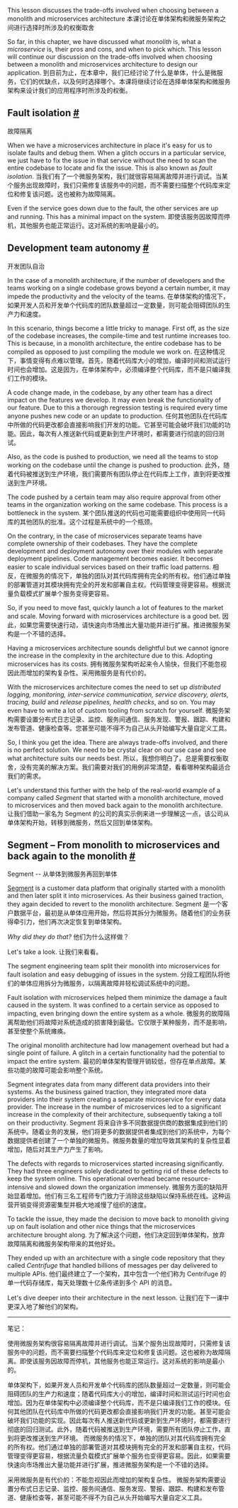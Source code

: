 This lesson discusses the trade-offs involved when choosing between a monolith and microservices architecture
本课讨论在单体架构和微服务架构之间进行选择时所涉及的权衡取舍

So far, in this chapter, we have discussed what _monolith_ is, what a _microservice_ is, their pros and cons, and when to pick which. This lesson will continue our discussion on the trade-offs involved when choosing between a monolith and microservices architecture to design our application.
到目前为止，在本章中，我们已经讨论了什么是单体，什么是微服务，它们的优缺点，以及何时选择哪个。本课将继续讨论在选择单体架构和微服务架构来设计我们的应用程序时所涉及的权衡。

## Fault isolation [#](https://www.educative.io/courses/web-application-software-architecture-101/YQW2ZrPzgMp#Fault-isolation)
故障隔离

When we have a microservices architecture in place it's easy for us to isolate faults and debug them. When a glitch occurs in a particular service, we just have to fix the issue in that service without the need to scan the entire codebase to locate and fix the issue. This is also known as _fault isolation_.
当我们有了一个微服务架构，我们就很容易隔离故障并进行调试。当某个服务出现故障时，我们只需修复该服务中的问题，而不需要扫描整个代码库来定位和修复该问题。这也被称为故障隔离。

Even if the service goes down due to the fault, the other services are up and running. This has a minimal impact on the system.
即使该服务因故障而停机，其他服务也能正常运行。这对系统的影响是最小的。

## Development team autonomy [#](https://www.educative.io/courses/web-application-software-architecture-101/YQW2ZrPzgMp#Development-team-autonomy)
开发团队自治

In the case of a monolith architecture, if the number of developers and the teams working on a single codebase grows beyond a certain number, it may impede the productivity and the velocity of the teams.
在单体架构的情况下，如果开发人员和开发单个代码库的团队数量超过一定数量，则可能会阻碍团队的生产力和速度。

In this scenario, things become a little tricky to manage. First off, as the size of the codebase increases, the compile-time and test runtime increases too. This is because, in a monolith architecture, the entire codebase has to be compiled as opposed to just compiling the module we work on.
在这种情况下，事情变得有点难以管理。首先，随着代码库大小的增加，编译时间和测试运行时间也会增加。这是因为，在单体架构中，必须编译整个代码库，而不是只编译我们工作的模块。

A code change made, in the codebase, by any other team has a direct impact on the features we develop. It may even break the functionality of our feature. Due to this a thorough regression testing is required every time anyone pushes new code or an update to production.
任何其他团队在代码库中所做的代码更改都会直接影响我们开发的功能。它甚至可能会破坏我们功能的功能。因此，每次有人推送新代码或更新到生产环境时，都需要进行彻底的回归测试。

Also, as the code is pushed to production, we need all the teams to stop working on the codebase until the change is pushed to production.
此外，随着代码被推送到生产环境，我们需要所有团队停止在代码库上工作，直到将更改推送到生产环境。

The code pushed by a certain team may also require approval from other teams in the organization working on the same codebase. This process is a bottleneck in the system.
某个团队推送的代码也可能需要组织中使用同一代码库的其他团队的批准。这个过程是系统中的一个瓶颈。

On the contrary, in the case of microservices separate teams have complete ownership of their codebases. They have the complete development and deployment autonomy over their modules with separate deployment pipelines. Code management becomes easier. It becomes easier to scale individual services based on their traffic load patterns.
相反，在微服务的情况下，单独的团队对其代码库拥有完全的所有权。他们通过单独的部署管道对其模块拥有完全的开发和部署自主权。代码管理变得更容易。根据流量负载模式扩展单个服务变得更容易。

So, if you need to move fast, quickly launch a lot of features to the market and scale. Moving forward with microservices architecture is a good bet.
因此，如果您需要快速行动，请快速向市场推出大量功能并进行扩展。推进微服务架构是一个不错的选择。

Having a microservices architecture sounds delightful but we cannot ignore the increase in the complexity in the architecture due to this. Adopting microservices has its costs.
拥有微服务架构听起来令人愉快，但我们不能忽视因此而增加的架构复杂性。采用微服务是有代价的。

With the microservices architecture comes the need to set up _distributed logging, monitoring, inter-service communication, service discovery, alerts, tracing, build_ and _release pipelines, health checks_, and so on. You may even have to write a lot of custom tooling from scratch for yourself.
微服务架构需要设置分布式日志记录、监控、服务间通信、服务发现、警报、跟踪、构建和发布管道、健康检查等。您甚至可能不得不为自己从头开始编写大量自定义工具。

So, I think you get the idea. There are always trade-offs involved, and there is no perfect solution. We need to be crystal clear on our use case and see what architecture suits our needs best.
所以，我想你明白了。总是需要权衡取舍，没有完美的解决方案。我们需要对我们的用例非常清楚，看看哪种架构最适合我们的需求。

Let's understand this further with the help of the real-world example of a company called _Segment_ that started with a monolith architecture, moved to microservices and then moved back again to the monolith architecture.
让我们借助一家名为 Segment 的公司的真实示例来进一步理解这一点，该公司从单体架构开始，转移到微服务，然后又回到单体架构。

## Segment – From monolith to microservices and back again to the monolith [#](https://www.educative.io/courses/web-application-software-architecture-101/YQW2ZrPzgMp#Segment-%E2%80%93-From-monolith-to-microservices-and-back-again-to-the-monolith)
Segment -- 从单体到微服务再回到单体

[Segment](https://segment.com/) is a customer data platform that originally started with a monolith and then later split it into microservices. As their business gained traction, they again decided to revert to the monolith architecture.
Segment 是一个客户数据平台，最初是从单体应用开始，然后将其拆分为微服务。随着他们的业务获得牵引力，他们再次决定恢复到单体架构。

_Why did they do that?_
他们为什么这样做？

Let's take a look.
让我们来看看。

The segment engineering team split their monolith into microservices for fault isolation and easy debugging of issues in the system.
分段工程团队将他们的单体应用拆分为微服务，以隔离故障并轻松调试系统中的问题。

Fault isolation with microservices helped them minimize the damage a fault caused in the system. It was confined to a certain service as opposed to impacting, even bringing down the entire system as a whole.
微服务的故障隔离帮助他们将故障对系统造成的损害降到最低。它仅限于某种服务，而不是影响，甚至使整个系统瘫痪。

The original monolith architecture had low management overhead but had a single point of failure. A glitch in a certain functionality had the potential to impact the entire system.
最初的单体架构管理开销较低，但存在单点故障。某些功能的故障可能会影响整个系统。

Segment integrates data from many different data providers into their systems. As the business gained traction, they integrated more data providers into their system creating a separate microservice for every data provider. The increase in the number of microservices led to a significant increase in the complexity of their architecture, subsequently taking a toll on their productivity.
Segment 将来自许多不同数据提供商的数据集成到他们的系统中。随着业务的发展，他们将更多的数据提供者集成到他们的系统中，为每个数据提供者创建了一个单独的微服务。微服务数量的增加导致其架构的复杂性显着增加，随后对其生产力产生了影响。

The defects with regards to microservices started increasing significantly. They had three engineers solely dedicated to getting rid of these defects to keep the system online. This operational overhead became resource-intensive and slowed down the organization immensely.
微服务方面的缺陷开始显着增加。他们有三名工程师专门致力于消除这些缺陷以保持系统在线。这种运营开销变得资源密集型并极大地减慢了组织的速度。

To tackle the issue, they made the decision to move back to monolith giving up on fault isolation and other nice things that the microservices architecture brought along.
为了解决这个问题，他们决定回到单体架构，放弃故障隔离和微服务架构带来的其他好处。

They ended up with an architecture with a single code repository that they called _Centrifuge_ that handled billions of messages per day delivered to multiple APIs.
他们最终建立了一个架构，其中包含一个他们称为 Centrifuge 的单一代码存储库，每天处理数十亿条传递到多个 API 的消息。

Let's dive deeper into their architecture in the next lesson.
让我们在下一课中更深入地了解他们的架构。

---

笔记：

使用微服务架构很容易隔离故障并进行调试。当某个服务出现故障时，只需修复该服务中的问题，而不需要扫描整个代码库来定位和修复该问题。这也被称为故障隔离。即使该服务因故障而停机，其他服务也能正常运行。这对系统的影响是最小的。

单体架构下，如果开发人员和开发单个代码库的团队数量超过一定数量，则可能会阻碍团队的生产力和速度；随着代码库大小的增加，编译时间和测试运行时间也会增加。因为在单体架构中必须编译整个代码库，而不是只编译我们工作的模块。任何其他团队在代码库中所做的代码更改都会直接影响我们开发的功能。甚至可能会破坏我们功能的实现。因此每次有人推送新代码或更新到生产环境时，都需要进行彻底的回归测试。此外，随着代码被推送到生产环境，需要所有团队停止工作，直到将更改推送到生产环境。
而微服务的情况下，单独的团队对其代码库拥有完全的所有权。他们通过单独的部署管道对其模块拥有完全的开发和部署自主权，代码管理变得更容易，根据流量负载模式扩展单个服务也变得更容易。因此，如果需要快速向市场推出大量功能并进行扩展，推进微服务架构是一个不错的选择。

采用微服务是有代价的：不能忽视因此而增加的架构复杂性。
微服务架构需要设置分布式日志记录、监控、服务间通信、服务发现、警报、跟踪、构建和发布管道、健康检查等，甚至可能不得不为自己从头开始编写大量自定义工具。
